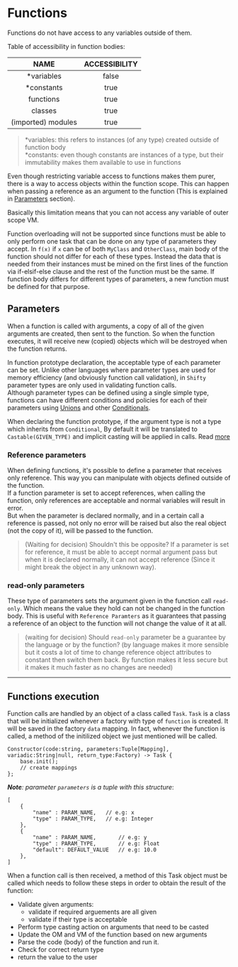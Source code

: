 # Functions

Functions do not have access to any variables outside of them.

Table of accessibility in function bodies:

| NAME               | ACCESSIBILITY |
|:------------------:|:-------------:|
| *variables         | false         |
| *constants         | true          |
| functions          | true          |
| classes            | true          |
| (imported) modules | true          |

> *variables: this refers to instances (of any type) created outside of function body\
> *constants: even though constants are instances of a type, but their immutability makes them available to use in functions

Even though restricting variable access to functions makes them purer, there is a way to access objects within the function scope. This can happen when passing a reference as an argument to the function (This is explained in [Parameters](#reference-parameters) section).

Basically this limitation means that you can not access any variable of outer scope VM.

Function overloading will not be supported since functions must be able to only perform one task that can be done on any type of parameters they accept. In `f(x)` if `x` can be of both `MyClass` and `OtherClass`, main body of the function should not differ for each of these types. Instead the data that is needed from their instances must be mined on the first lines of the function via if-elsif-else clause and the rest of the function must be the same. If function body differs for different types of parameters, a new function must be defined for that purpose.


## Parameters

When a function is called with arguments, a copy of all of the given arguments are created, then sent to the function.
So when the function executes, it will receive new (copied) objects which will be destroyed when the function returns.

In function prototype declaration, the acceptable type of each parameter can be set. Unlike other languages where parameter types are used for memory efficiency (and obviously function call validation), in `Shifty` parameter types are only used in validating function calls.\
Although parameter types can be defined using a single simple type, functions can have different conditions and policies for each of their parameters using [Unions](/docs/principals/objects/types.md) and other [Conditionals](/docs/principals/objects/type_validation.md/).

When declaring the function prototype, if the argument type is not a type which inherits from `Conditional`, By default it will be translated to `Castable(GIVEN_TYPE)` and implicit casting will be applied in calls. Read [more](/docs/principals/objects/type_validation.md/)


### Reference parameters

When defining functions, it's possible to define a parameter that receives only reference.
This way you can manipulate with objects defined outside of the function.\
If a function parameter is set to accept references, when calling the function, only references are acceptable and normal variables will result in error.\
But when the parameter is declared normally, and in a certain call a reference is passed, not only no error will be raised but also the real object (not the copy of it), will be passed to the function.

> (Waiting for decision) Shouldn't this be opposite? If a parameter is set for reference, it must be able to accept normal argument pass but when it is declared normally, it can not accept reference (Since it might break the object in any unknown way).


### read-only parameters

These type of parameters sets the argument given in the function call `read-only`.
Which means the value they hold can not be changed in the function body.
This is useful with `Reference Paramters` as it guarantees that passing a reference of an object to the function will not change the value of it at all.

> (waiting for decision) Should `read-only` parameter be a guarantee by the language or by the function?
(by language makes it more sensible but it costs a lot of time to change reference object attributes to constant then switch them back. By function makes it less secure but it makes it much faster as no changes are needed)



---------------



## Functions execution

Function calls are handled by an object of a class called `Task`.
`Task` is a class that will be initialized whenever a factory with type of `function` is created. It will be saved in the factory `data` mapping. In fact, whenever the function is called, a method of the initilized object we just mentioned will be called.

    Constructor(code:string, parameters:Tuple[Mapping], variadic:String|null, return_type:Factory) -> Task {
        base.init();
        // create mappings
    };

*__Note__: parameter `parameters` is a tuple with this structure*:

    [
        {
            "name" : PARAM_NAME,   // e.g: x
            "type" : PARAM_TYPE,   // e.g: Integer
        },
        {
            "name" : PARAM_NAME,       // e.g: y
            "type" : PARAM_TYPE,       // e.g: Float
            "default": DEFAULT_VALUE   // e.g: 10.0
        },
    ]

When a function call is then received, a method of this Task object must be called which needs to follow these steps in order to obtain the result of the function:

- Validate given arguments:
  + validate if required arguements are all given
  + validate if their type is acceptable
- Perform type casting action on arguments that need to be casted
- Update the OM and VM of the function based on new arguments
- Parse the code (body) of the function and run it.
- Check for correct return type
- return the value to the user
